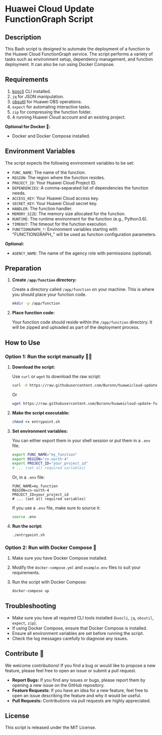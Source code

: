 # Huawei Cloud Update FunctionGraph Script
## Description

This Bash script is designed to automate the deployment of a function to the Huawei Cloud FunctionGraph service. The script performs a variety of tasks such as environment setup, dependency management, and function deployment. It can also be run using Docker Compose.

## Requirements

1. [koocli](https://support.huaweicloud.com/intl/en-us/qs-hcli/hcli_02_003_02.html) CLI installed.
2. `jq` for JSON manipulation.
3. [obsutil](https://support.huaweicloud.com/intl/en-us/utiltg-obs/obs_11_0003.html) for Huawei OBS operations.
4. `expect` for automating interactive tasks.
5. `zip` for compressing the function folder.
6. A running Huawei Cloud account and an existing project.

**Optional for Docker 🐳:**
- Docker and Docker Compose installed.

## Environment Variables

The script expects the following environment variables to be set:

- `FUNC_NAME`: The name of the function.
- `REGION`: The region where the function resides.
- `PROJECT_ID`: Your Huawei Cloud Project ID.
- `DEPENDENCIES`: A comma-separated list of dependencies the function needs.
- `ACCESS_KEY`: Your Huawei Cloud access key.
- `SECRET_KEY`: Your Huawei Cloud secret key.
- `HANDLER`: The function handler.
- `MEMORY_SIZE`: The memory size allocated for the function.
- `RUNTIME`: The runtime environment for the function (e.g., Python3.6).
- `TIMEOUT`: The timeout for the function execution.
- `FUNCTIONGRAPH_*`: Environment variables starting with "FUNCTIONGRAPH_" will be used as function configuration parameters.

**Optional:**
- `AGENCY_NAME`: The name of the agency role with permissions (optional).

## Preparation

1. **Create `/app/function` directory:**

    Create a directory called `/app/function` on your machine. This is where you should place your function code.

    ```bash
    mkdir -p /app/function
    ```

2. **Place function code:**

    Your function code should reside within the `/app/function` directory. It will be zipped and uploaded as part of the deployment process.

## How to Use

### Option 1: Run the script manually 🧰🔨

1. **Download the script:**

   Use `curl` or `wget` to download the raw script:

   ```bash
   curl -O https://raw.githubusercontent.com/Buronn/huaweicloud-update-functiongraph-script/main/entrypoint.sh
   ```
   Or
   ```bash
   wget https://raw.githubusercontent.com/Buronn/huaweicloud-update-functiongraph-script/main/entrypoint.sh
   ```

2. **Make the script executable:**

   ```bash
   chmod +x entrypoint.sh
   ```

3. **Set environment variables:**

   You can either export them in your shell session or put them in a `.env` file.

   ```bash
   export FUNC_NAME="my_function"
   export REGION="cn-north-4"
   export PROJECT_ID="your_project_id"
   # ... (set all required variables)
   ```

   Or, in a `.env` file:

   ```env
   FUNC_NAME=my_function
   REGION=cn-north-4
   PROJECT_ID=your_project_id
   # ... (set all required variables)
   ```

   If you use a `.env` file, make sure to source it:

   ```bash
   source .env
   ```

4. **Run the script:**

   ```bash
   ./entrypoint.sh
   ```

### Option 2: Run with Docker Compose 🐳

1. Make sure you have Docker Compose installed.
2. Modify the `docker-compose.yml` and `example.env` files to suit your requirements.
3. Run the script with Docker Compose:

   ```bash
   docker-compose up
   ```

## Troubleshooting

- Make sure you have all required CLI tools installed (`koocli`, `jq`, `obsutil`, `expect`, `zip`).
- If using Docker Compose, ensure that Docker Compose is installed.
- Ensure all environment variables are set before running the script.
- Check the log messages carefully to diagnose any issues.

## Contribute 🤝

We welcome contributions! If you find a bug or would like to propose a new feature, please feel free to open an issue or submit a pull request.

- **Report Bugs:** If you find any issues or bugs, please report them by opening a new issue on the GitHub repository.
- **Feature Requests:** If you have an idea for a new feature, feel free to open an issue describing the feature and why it would be useful.
- **Pull Requests:** Contributions via pull requests are highly appreciated.

## License

This script is released under the MIT License.
